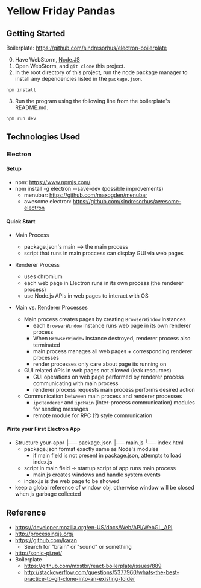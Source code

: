 # Yellow Friday Pandas
## Getting Started
Boilerplate: https://github.com/sindresorhus/electron-boilerplate

0. Have WebStorm, [Node.JS](https://nodejs.org/en/download/)
1. Open WebStorm, and ```git clone``` this project.
2. In the root directory of this project, run the node package manager to install any dependencies listed in the ```package.json```.
```
npm install
```
3. Run the program using the following line from the boilerplate's README.md.
```
npm run dev
```
## Technologies Used
### Electron
#### Setup
* npm: https://www.npmjs.com/
* npm install -g electron --save-dev
(possible improvements)
    * menubar: https://github.com/maxogden/menubar
    * awesome electron: https://github.com/sindresorhus/awesome-electron

#### Quick Start
* Main Process
    * package.json's main --> the main process
    * script that runs in main proccess can display GUI via web pages
* Renderer Process
    * uses chromium
    * each web page in Electron runs in its own process (the renderer process)
    * use Node.js APIs in web pages to interact with OS
    
* Main vs. Renderer Processes
    * Main process creates pages by creating `BrowserWindow` instances
        * each `BrowserWindow` instance runs web page in its own renderer process
        * When `BrowserWindow` instance destroyed, renderer process also terminated
        * main process manages all web pages + corresponding renderer processes
        * render processes only care about page its running on
    * GUI related APIs in web pages not allowed (leak resources)
        * GUI operations on web page performed by renderer process communicating with main process
        * renderer process requests main process performs desired action
    * Communication between main process and renderer processes
        * `ipcRenderer` and `ipcMain` (inter-process communication) modules for sending messages
        * remote module for RPC (?) style communication

#### Write your First Electron App
* Structure
    your-app/
    ├── package.json
    ├── main.js
    └── index.html
    * package.json format exactly same as Node's modules
        * if main field is not present in package.json, attempts to load index.js
    * script in main field -> startup script of app runs main process
        * main.js creates windows and handle system events
    * index.js is the web page to be showed
* keep a global reference of window obj, otherwise window will be closed when js garbage collected


## Reference
* https://developer.mozilla.org/en-US/docs/Web/API/WebGL_API
* http://processingjs.org/
* https://github.com/karan
   * Search for "brain" or "sound" or something
* http://sonic-pi.net/
* Boilerplate
   * https://github.com/mxstbr/react-boilerplate/issues/889
   * http://stackoverflow.com/questions/5377960/whats-the-best-practice-to-git-clone-into-an-existing-folder
